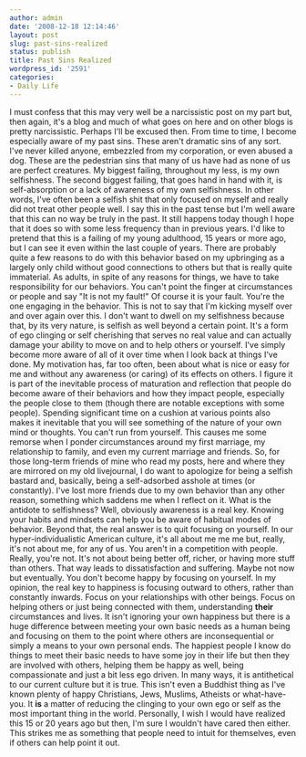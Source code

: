 ```yaml
---
author: admin
date: '2008-12-18 12:14:46'
layout: post
slug: past-sins-realized
status: publish
title: Past Sins Realized
wordpress_id: '2591'
categories:
- Daily Life
---
```


I must confess that this may very well be a narcissistic post on my part
but, then again, it's a blog and much of what goes on here and on other
blogs is pretty narcissistic. Perhaps I'll be excused then. From time to
time, I become especially aware of my past sins. These aren't dramatic
sins of any sort. I've never killed anyone, embezzled from my
corporation, or even abused a dog. These are the pedestrian sins that
many of us have had as none of us are perfect creatures. My biggest
failing, throughout my less, is my own selfishness. The second biggest
failing, that goes hand in hand with it, is self-absorption or a lack of
awareness of my own selfishness. In other words, I've often been a
selfish shit that only focused on myself and really did not treat other
people well. I say this in the past tense but I'm well aware that this
can no way be truly in the past. It still happens today though I hope
that it does so with some less frequency than in previous years. I'd
like to pretend that this is a failing of my young adulthood, 15 years
or more ago, but I can see it even within the last couple of years.
There are probably quite a few reasons to do with this behavior based on
my upbringing as a largely only child without good connections to others
but that is really quite immaterial. As adults, in spite of any reasons
for things, we have to take responsibility for our behaviors. You can't
point the finger at circumstances or people and say "It is not my
fault!" Of course it is your fault. You're the one engaging in the
behavior. This is not to say that I'm kicking myself over and over again
over this. I don't want to dwell on my selfishness because that, by its
very nature, is selfish as well beyond a certain point. It's a form of
ego clinging or self cherishing that serves no real value and can
actually damage your ability to move on and to help others or yourself.
I've simply become more aware of all of it over time when I look back at
things I've done. My motivation has, far too often, been about what is
nice or easy for me and without any awareness (or caring) of its effects
on others. I figure it is part of the inevitable process of maturation
and reflection that people do become aware of their behaviors and how
they impact people, especially the people close to them (though there
are notable exceptions with some people). Spending significant time on a
cushion at various points also makes it inevitable that you will see
something of the nature of your own mind or thoughts. You can't run from
yourself. This causes me some remorse when I ponder circumstances around
my first marriage, my relationship to family, and even my current
marriage and friends. So, for those long-term friends of mine who read
my posts, here and where they are mirrored on my old livejournal, I do
want to apologize for being a selfish bastard and, basically, being a
self-adsorbed asshole at times (or constantly). I've lost more friends
due to my own behavior than any other reason, something which saddens me
when I reflect on it. What is the antidote to selfishness? Well,
obviously awareness is a real key. Knowing your habits and mindsets can
help you be aware of habitual modes of behavior. Beyond that, the real
answer is to quit focusing on yourself. In our hyper-individualistic
American culture, it's all about me me me but, really, it's not about
me, for any of us. You aren't in a competition with people. Really,
you're not. It's not about being better off, richer, or having more
stuff than others. That way leads to dissatisfaction and suffering.
Maybe not now but eventually. You don't become happy by focusing on
yourself. In my opinion, the real key to happiness is focusing outward
to others, rather than constantly inwards. Focus on your relationships
with other beings. Focus on helping others or just being connected with
them, understanding **their** circumstances and lives. It isn't ignoring
your own happiness but there is a huge difference between meeting your
own basic needs as a human being and focusing on them to the point where
others are inconsequential or simply a means to your own personal ends.
The happiest people I know do things to meet their basic needs to have
some joy in their life but then they are involved with others, helping
them be happy as well, being compassionate and just a bit less ego
driven. In many ways, it is antithetical to our current culture but it
is true. This isn't even a Buddhist thing as I've known plenty of happy
Christians, Jews, Muslims, Atheists or what-have-you. It **is** a matter
of reducing the clinging to your own ego or self as the most important
thing in the world. Personally, I wish I would have realized this 15 or
20 years ago but then, I'm sure I wouldn't have cared then either. This
strikes me as something that people need to intuit for themselves, even
if others can help point it out.
